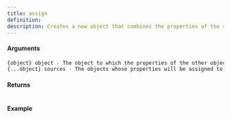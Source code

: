 ```yaml
---
title: assign
definition: 
description: Creates a new object that combines the properties of the specified objects.
---
```



#### Arguments


```bash
{object} object - The object to which the properties of the other objects will be assigned.
{...object} sources - The objects whose properties will be assigned to the `object`.
```


#### Returns


```bash

```


#### Example


```ts

```